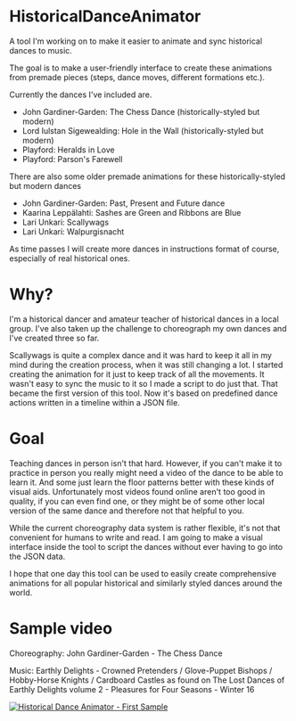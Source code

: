 # HistoricalDanceAnimator
A tool I'm working on to make it easier to animate and sync historical dances to music.

The goal is to make a user-friendly interface to create these animations from premade pieces (steps, dance moves, different formations etc.).

Currently the dances I've included are.
- John Gardiner-Garden: The Chess Dance (historically-styled but modern)
- Lord Iulstan Sigewealding: Hole in the Wall (historically-styled but modern)
- Playford: Heralds in Love
- Playford: Parson's Farewell

There are also some older premade animations for these historically-styled but modern dances
- John Gardiner-Garden: Past, Present and Future dance
- Kaarina Leppälahti: Sashes are Green and Ribbons are Blue
- Lari Unkari: Scallywags
- Lari Unkari: Walpurgisnacht

As time passes I will create more dances in instructions format of course, especially of real historical ones.

# Why?
I'm a historical dancer and amateur teacher of historical dances in a local group. I've also taken up the challenge to choreograph my own dances and I've created three so far.

Scallywags is quite a complex dance and it was hard to keep it all in my mind during the creation process, when it was still changing a lot. I started creating the animation for it just to keep track of all the movements. It wasn't easy to sync the music to it so I made a script to do just that. That became the first version of this tool. Now it's based on predefined dance actions written in a timeline within a JSON file.

# Goal
Teaching dances in person isn't that hard. However, if you can't make it to practice in person you really might need a video of the dance to be able to learn it. And some just learn the floor patterns better with these kinds of visual aids. Unfortunately most videos found online aren't too good in quality, if you can even find one, or they might be of some other local version of the same dance and therefore not that helpful to you.

While the current choreography data system is rather flexible, it's not that convenient for humans to write and read. I am going to make a visual interface inside the tool to script the dances without ever having to go into the JSON data.

I hope that one day this tool can be used to easily create comprehensive animations for all popular historical and similarly styled dances around the world.

# Sample video
Choreography: John Gardiner-Garden - The Chess Dance

Music: Earthly Delights - Crowned Pretenders / Glove-Puppet Bishops / Hobby-Horse Knights / Cardboard Castles
as found on The Lost Dances of Earthly Delights volume 2 - Pleasures for Four Seasons - Winter 16

[![Historical Dance Animator - First Sample](https://img.youtube.com/vi/9srY9djVVkQ/0.jpg)](https://www.youtube.com/watch?v=9srY9djVVkQ)
